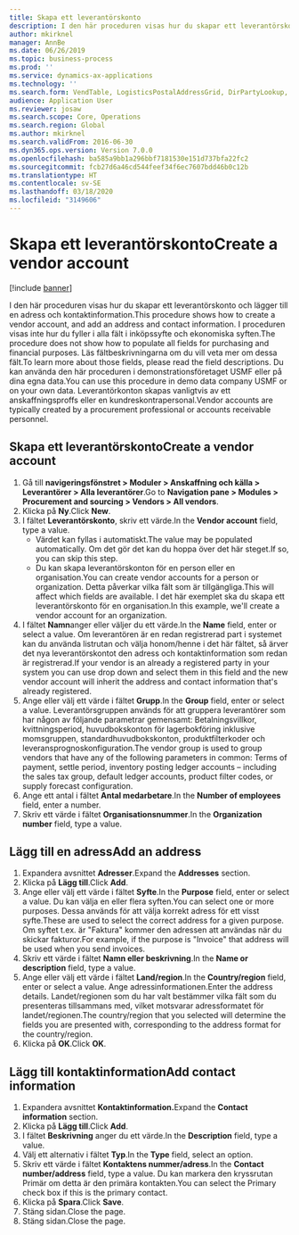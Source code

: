 ```yaml
---
title: Skapa ett leverantörskonto
description: I den här proceduren visas hur du skapar ett leverantörskonto och lägger till en adress och kontaktinformation.
author: mkirknel
manager: AnnBe
ms.date: 06/26/2019
ms.topic: business-process
ms.prod: ''
ms.service: dynamics-ax-applications
ms.technology: ''
ms.search.form: VendTable, LogisticsPostalAddressGrid, DirPartyLookup, LogisticsPostalAddress, SysLookupMultiSelectGrid
audience: Application User
ms.reviewer: josaw
ms.search.scope: Core, Operations
ms.search.region: Global
ms.author: mkirknel
ms.search.validFrom: 2016-06-30
ms.dyn365.ops.version: Version 7.0.0
ms.openlocfilehash: ba585a9bb1a296bbf7181530e151d737bfa22fc2
ms.sourcegitcommit: fcb27d6a46cd544feef34f6ec7607bdd46b0c12b
ms.translationtype: HT
ms.contentlocale: sv-SE
ms.lasthandoff: 03/18/2020
ms.locfileid: "3149606"
---
```

# <a name="create-a-vendor-account"></a><span data-ttu-id="c17b3-103">Skapa ett leverantörskonto</span><span class="sxs-lookup"><span data-stu-id="c17b3-103">Create a vendor account</span></span>

[!include [banner](../../includes/banner.md)]

<span data-ttu-id="c17b3-104">I den här proceduren visas hur du skapar ett leverantörskonto och lägger till en adress och kontaktinformation.</span><span class="sxs-lookup"><span data-stu-id="c17b3-104">This procedure shows how to create a vendor account, and add an address and contact information.</span></span> <span data-ttu-id="c17b3-105">I proceduren visas inte hur du fyller i alla fält i inköpssyfte och ekonomiska syften.</span><span class="sxs-lookup"><span data-stu-id="c17b3-105">The procedure does not show how to populate all fields for purchasing and financial purposes.</span></span> <span data-ttu-id="c17b3-106">Läs fältbeskrivningarna om du vill veta mer om dessa fält.</span><span class="sxs-lookup"><span data-stu-id="c17b3-106">To learn more about those fields, please read the field descriptions.</span></span> <span data-ttu-id="c17b3-107">Du kan använda den här proceduren i demonstrationsföretaget USMF eller på dina egna data.</span><span class="sxs-lookup"><span data-stu-id="c17b3-107">You can use this procedure in demo data company USMF or on your own data.</span></span> <span data-ttu-id="c17b3-108">Leverantörkonton skapas vanligtvis av ett anskaffningsproffs eller en kundreskontrapersonal.</span><span class="sxs-lookup"><span data-stu-id="c17b3-108">Vendor accounts are typically created by a procurement professional or accounts receivable personnel.</span></span>


## <a name="create-a-vendor-account"></a><span data-ttu-id="c17b3-109">Skapa ett leverantörskonto</span><span class="sxs-lookup"><span data-stu-id="c17b3-109">Create a vendor account</span></span>
1. <span data-ttu-id="c17b3-110">Gå till **navigeringsfönstret > Moduler > Anskaffning och källa > Leverantörer > Alla leverantörer**.</span><span class="sxs-lookup"><span data-stu-id="c17b3-110">Go to **Navigation pane > Modules > Procurement and sourcing > Vendors > All vendors**.</span></span>
2. <span data-ttu-id="c17b3-111">Klicka på **Ny**.</span><span class="sxs-lookup"><span data-stu-id="c17b3-111">Click **New**.</span></span>
3. <span data-ttu-id="c17b3-112">I fältet **Leverantörskonto**, skriv ett värde.</span><span class="sxs-lookup"><span data-stu-id="c17b3-112">In the **Vendor account** field, type a value.</span></span>
    - <span data-ttu-id="c17b3-113">Värdet kan fyllas i automatiskt.</span><span class="sxs-lookup"><span data-stu-id="c17b3-113">The value may be populated automatically.</span></span> <span data-ttu-id="c17b3-114">Om det gör det kan du hoppa över det här steget.</span><span class="sxs-lookup"><span data-stu-id="c17b3-114">If so, you can skip this step.</span></span>  
    - <span data-ttu-id="c17b3-115">Du kan skapa leverantörskonton för en person eller en organisation.</span><span class="sxs-lookup"><span data-stu-id="c17b3-115">You can create vendor accounts for a person or organization.</span></span> <span data-ttu-id="c17b3-116">Detta påverkar vilka fält som är tillgängliga.</span><span class="sxs-lookup"><span data-stu-id="c17b3-116">This will affect which fields are available.</span></span> <span data-ttu-id="c17b3-117">I det här exemplet ska du skapa ett leverantörskonto för en organisation.</span><span class="sxs-lookup"><span data-stu-id="c17b3-117">In this example, we'll create a vendor account for an organization.</span></span>   
4. <span data-ttu-id="c17b3-118">I fältet **Namn**anger eller väljer du ett värde.</span><span class="sxs-lookup"><span data-stu-id="c17b3-118">In the **Name** field, enter or select a value.</span></span> <span data-ttu-id="c17b3-119">Om leverantören är en redan registrerad part i systemet kan du använda listrutan och välja honom/henne i det här fältet, så ärver det nya leverantörskontot den adress och kontaktinformation som redan är registrerad.</span><span class="sxs-lookup"><span data-stu-id="c17b3-119">If your vendor is an already a registered party in your system you can use drop down and select them in this field and the new vendor account will inherit the address and contact information that's already registered.</span></span>
5. <span data-ttu-id="c17b3-120">Ange eller välj ett värde i fältet **Grupp**.</span><span class="sxs-lookup"><span data-stu-id="c17b3-120">In the **Group** field, enter or select a value.</span></span> <span data-ttu-id="c17b3-121">Leverantörsgruppen används för att gruppera leverantörer som har någon av följande parametrar gemensamt: Betalningsvillkor, kvittningsperiod, huvudbokskonton för lagerbokföring inklusive momsgruppen, standardhuvudbokskonton, produktfilterkoder och leveransprognoskonfiguration.</span><span class="sxs-lookup"><span data-stu-id="c17b3-121">The vendor group is used to group vendors that have any of the following parameters in common: Terms of payment, settle period, inventory posting ledger accounts – including the sales tax group, default ledger accounts, product filter codes, or supply forecast configuration.</span></span>
6. <span data-ttu-id="c17b3-122">Ange ett antal i fältet **Antal medarbetare**.</span><span class="sxs-lookup"><span data-stu-id="c17b3-122">In the **Number of employees** field, enter a number.</span></span>
7. <span data-ttu-id="c17b3-123">Skriv ett värde i fältet **Organisationsnummer**.</span><span class="sxs-lookup"><span data-stu-id="c17b3-123">In the **Organization number** field, type a value.</span></span>

## <a name="add-an-address"></a><span data-ttu-id="c17b3-124">Lägg till en adress</span><span class="sxs-lookup"><span data-stu-id="c17b3-124">Add an address</span></span>
1. <span data-ttu-id="c17b3-125">Expandera avsnittet **Adresser**.</span><span class="sxs-lookup"><span data-stu-id="c17b3-125">Expand the **Addresses** section.</span></span>
2. <span data-ttu-id="c17b3-126">Klicka på **Lägg till**.</span><span class="sxs-lookup"><span data-stu-id="c17b3-126">Click **Add**.</span></span>
3. <span data-ttu-id="c17b3-127">Ange eller välj ett värde i fältet **Syfte**.</span><span class="sxs-lookup"><span data-stu-id="c17b3-127">In the **Purpose** field, enter or select a value.</span></span> <span data-ttu-id="c17b3-128">Du kan välja en eller flera syften.</span><span class="sxs-lookup"><span data-stu-id="c17b3-128">You can select one or more purposes.</span></span> <span data-ttu-id="c17b3-129">Dessa används för att välja korrekt adress för ett visst syfte.</span><span class="sxs-lookup"><span data-stu-id="c17b3-129">These are used to select the correct address for a given purpose.</span></span> <span data-ttu-id="c17b3-130">Om syftet t.ex. är "Faktura" kommer den adressen att användas när du skickar fakturor.</span><span class="sxs-lookup"><span data-stu-id="c17b3-130">For example, if the purpose is "Invoice" that address will be used when you send invoices.</span></span>
4. <span data-ttu-id="c17b3-131">Skriv ett värde i fältet **Namn eller beskrivning**.</span><span class="sxs-lookup"><span data-stu-id="c17b3-131">In the **Name or description** field, type a value.</span></span>
5. <span data-ttu-id="c17b3-132">Ange eller välj ett värde i fältet **Land/region**.</span><span class="sxs-lookup"><span data-stu-id="c17b3-132">In the **Country/region** field, enter or select a value.</span></span> <span data-ttu-id="c17b3-133">Ange adressinformationen.</span><span class="sxs-lookup"><span data-stu-id="c17b3-133">Enter the address details.</span></span> <span data-ttu-id="c17b3-134">Landet/regionen som du har valt bestämmer vilka fält som du presenteras tillsammans med, vilket motsvarar adressformatet för landet/regionen.</span><span class="sxs-lookup"><span data-stu-id="c17b3-134">The country/region that you selected will determine the fields you are presented with, corresponding to the address format for the country/region.</span></span> 
6. <span data-ttu-id="c17b3-135">Klicka på **OK**.</span><span class="sxs-lookup"><span data-stu-id="c17b3-135">Click **OK**.</span></span>

## <a name="add-contact-information"></a><span data-ttu-id="c17b3-136">Lägg till kontaktinformation</span><span class="sxs-lookup"><span data-stu-id="c17b3-136">Add contact information</span></span>
1. <span data-ttu-id="c17b3-137">Expandera avsnittet **Kontaktinformation.**</span><span class="sxs-lookup"><span data-stu-id="c17b3-137">Expand the **Contact information** section.</span></span>
2. <span data-ttu-id="c17b3-138">Klicka på **Lägg till**.</span><span class="sxs-lookup"><span data-stu-id="c17b3-138">Click **Add**.</span></span>
3. <span data-ttu-id="c17b3-139">I fältet **Beskrivning** anger du ett värde.</span><span class="sxs-lookup"><span data-stu-id="c17b3-139">In the **Description** field, type a value.</span></span>
4. <span data-ttu-id="c17b3-140">Välj ett alternativ i fältet **Typ**.</span><span class="sxs-lookup"><span data-stu-id="c17b3-140">In the **Type** field, select an option.</span></span>
5. <span data-ttu-id="c17b3-141">Skriv ett värde i fältet **Kontaktens nummer/adress**.</span><span class="sxs-lookup"><span data-stu-id="c17b3-141">In the **Contact number/address** field, type a value.</span></span> <span data-ttu-id="c17b3-142">Du kan markera den kryssrutan Primär om detta är den primära kontakten.</span><span class="sxs-lookup"><span data-stu-id="c17b3-142">You can select the Primary check box if this is the primary contact.</span></span>  
6. <span data-ttu-id="c17b3-143">Klicka på **Spara**.</span><span class="sxs-lookup"><span data-stu-id="c17b3-143">Click **Save**.</span></span>
7. <span data-ttu-id="c17b3-144">Stäng sidan.</span><span class="sxs-lookup"><span data-stu-id="c17b3-144">Close the page.</span></span>
8. <span data-ttu-id="c17b3-145">Stäng sidan.</span><span class="sxs-lookup"><span data-stu-id="c17b3-145">Close the page.</span></span>

